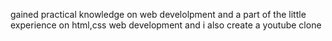 gained  practical knowledge on web develolpment and a  part of the little experience on html,css web development and i also create a youtube clone 

